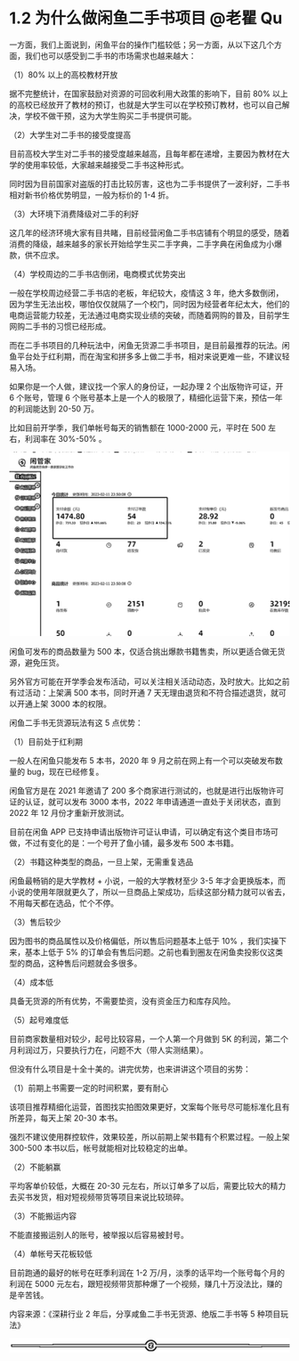 # 1.2 为什么做闲鱼二手书项目 @老瞿 Qu

一方面，我们上面说到，闲鱼平台的操作门槛较低；另一方面，从以下这几个方面，我们也可以感受到二手书的市场需求也越来越大：

（1）80% 以上的高校教材开放

据不完整统计，在国家鼓励对资源的可回收利用大政策的影响下，目前 80% 以上的高校已经放开了教材的预订，也就是大学生可以在学校预订教材，也可以自己解决，学校不做干预，这为大学生购买二手书提供可能。

（2）大学生对二手书的接受度提高

目前高校大学生对二手书的接受度越来越高，且每年都在递增，主要因为教材在大学的使用率较低，大家越来越接受二手书这种形式。

同时因为目前国家对盗版的打击比较厉害，这也为二手书提供了一波利好，二手书相对新书价格优势明显，一般为标价的 1-4 折。

（3）大环境下消费降级对二手的利好

这几年的经济环境大家有目共睹，目前经营闲鱼二手书店铺有个明显的感受，随着消费的降级，越来越多的家长开始给学生买二手字典，二手字典在闲鱼成为小爆款，供不应求。

（4）学校周边的二手书店倒闭，电商模式优势突出

一般在学校周边经营二手书店的老板，年纪较大，疫情这 3 年，绝大多数倒闭，因为学生无法出校，哪怕仅仅就隔了一个校门，同时因为经营者年纪太大，他们的电商运营能力较差，无法通过电商实现业绩的突破，而随着网购的普及，目前学生网购二手书的习惯已经形成。

而在二手书项目的几种玩法中，闲鱼无货源二手书项目，是目前最推荐的玩法。闲鱼平台处于红利期，而在淘宝和拼多多上做二手书，相对来说更难一些，不建议轻易入场。

如果你是一个人做，建议找一个家人的身份证，一起办理 2 个出版物许可证，开 6 个账号，管理 6 个账号基本上是一个人的极限了，精细化运营下来，预估一年的利润能达到 20-50 万。

比如目前开学季，我们单帐号每天的销售额在 1000-2000 元，平时在 500 左右，利润率在 30%-50% 。

![](img/297b629e6a6fa59299d12df88cc5a099.png)

闲鱼可发布的商品数量为 500 本，仅适合挑出爆款书籍售卖，所以更适合做无货源，避免压货。

另外官方可能在开学季会发布活动，可以关注相关活动动态，及时放大。比如之前有过活动：上架满 500 本书，同时开通 7 天无理由退货和不符合描述退货，就可以开通上架 3000 本的权限。

闲鱼二手书无货源玩法有这 5 点优势：

（1）目前处于红利期

一般人在闲鱼只能发布 5 本书，2020 年 9 月之前在网上有一个可以突破发布数量的 bug，现在已经修复。

闲鱼官方是在 2021 年邀请了 200 多个商家进行测试的，也就是进行出版物许可证的认证，就可以发布 3000 本书，2022 年申请通道一直处于关闭状态，直到 2022 年 12 月份才重新开放测试。

目前在闲鱼 APP 已支持申请出版物许可证认申请，可以确定有这个类目市场可做，不过有变化的是：一个号开了鱼小铺，最多发布 500 本书籍。

（2）书籍这种类型的商品，一旦上架，无需重复选品

闲鱼最畅销的是大学教材 + 小说，一般的大学教材至少 3-5 年才会更换版本，而小说的使用年限就更久了，所以一旦商品上架成功，后续这部分精力就可以省去，不用每天都在选品，忙个不停。

（3）售后较少

因为图书的商品属性以及价格偏低，所以售后问题基本上低于 10% ，我们实操下来，基本上低于 5% 的订单会有售后问题。之前也看到圈友在闲鱼卖投影仪这类型的商品，这种售后问题就会多很多。

（4）成本低

具备无货源的所有优势，不需要垫资，没有资金压力和库存风险。

（5）起号难度低

目前商家数量相对较少，起号比较容易，一个人第一个月做到 5K 的利润，第二个月利润过万，只要执行力在，问题不大（带人实测结果）。

但没有什么项目是十全十美的。讲完优势，也来讲讲这个项目的劣势：

（1）前期上书需要一定的时间积累，要有耐心

该项目推荐精细化运营，首图找实拍图效果更好，文案每个账号尽可能标准化且有所差异，每天上架 20-30 本书。

强烈不建议使用群控软件，效果较差，所以前期上架书籍有个积累过程。一般上架 300-500 本书以后，帐号就能相对比较稳定的出单。

（2）不能躺赢

平均客单价较低，大概在 20-30 元左右，所以订单多了以后，需要比较大的精力去买书发货，相对短视频带货等项目来说比较琐碎。

（3）不能搬运内容

不能直接搬运别人的账号，被举报以后容易被封号。

（4）单帐号天花板较低

目前跑通的最好的帐号在旺季利润在 1-2 万/月，淡季的话平均一个账号每个月的利润在 5000 元左右，跟短视频带货那种爆了一个视频，赚几十万没法比，赚的是辛苦钱。

内容来源：《深耕行业 2 年后，分享咸鱼二手书无货源、绝版二手书等 5 种项目玩法》

![](img/ab7dc6b1e88a35f9e4a63d42b13ad5e2.png)